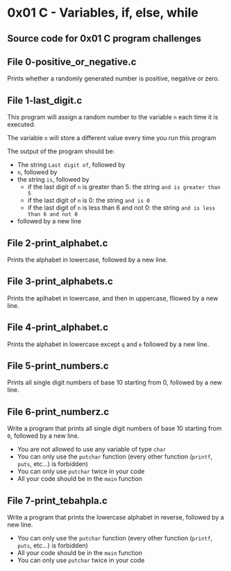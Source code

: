 # 0x01 C - Variables, if, else, while

## Source code for 0x01 C program challenges

## File 0-positive_or_negative.c
Prints whether a randomly generated number is
positive, negative or zero.

## File 1-last_digit.c
This program will assign a random number to the variable `n` each time it is executed.

The variable `n` will store a different value every time you run this program

The output of the program should be:
- The string `Last digit of`, followed by
- `n`, followed by
- the string `is`, followed by
	- if the last digit of `n` is greater than 5: the string `and is greater than 5`
	- if the last digit of `n` is 0: the string `and is 0`
	- if the last digit of `n` is less than 6 and not 0: the string `and is less than 6 and not 0`
- followed by a new line

## File 2-print_alphabet.c
Prints the alphabet in lowercase, followed by a new line.

## File 3-print_alphabets.c
Prints the aplhabet in lowercase, and then in uppercase, fllowed by a new line.

## File 4-print_alphabet.c
Prints the alphabet in lowercase except `q` and `e` followed by a new line.

## File 5-print_numbers.c
Prints all single digit numbers of base 10 starting from 0, followed by a new line.

## File 6-print_numberz.c
Write a program that prints all single digit numbers of base 10 starting from `0`, followed by a new line.

- You are not allowed to use any variable of type `char`
- You can only use the `putchar` function (every other function (`printf`, `puts`, etc…) is forbidden)
- You can only use `putchar` twice in your code
- All your code should be in the `main` function

## File 7-print_tebahpla.c
Write a program that prints the lowercase alphabet in reverse, followed by a new line.

- You can only use the `putchar` function (every other function (`printf`, `puts`, etc…) is forbidden)
- All your code should be in the `main` function
- You can only use `putchar` twice in your code




